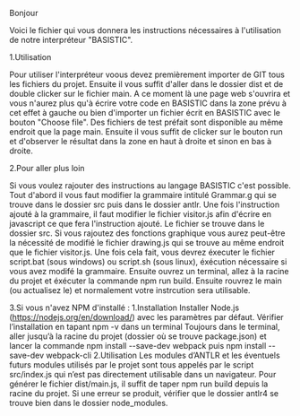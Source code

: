 Bonjour

Voici le fichier qui vous donnera les instructions nécessaires à l'utilisation
de notre interpréteur "BASISTIC".

1.Utilisation

Pour utiliser l'interpréteur voous devez premièrement importer de GIT tous les fichiers du projet.
Ensuite il vous suffit d'aller dans le dossier dist et de double clicker sur le fichier main.
A ce moment là une page web s'ouvrira et vous n'aurez plus qu'à écrire votre code en BASISTIC dans
la zone prévu à cet effet à gauche ou bien d'importer un fichier écrit en BASISTIC avec le bouton "Choose file".
Des fichiers de test préfait sont disponible au même endroit que la page main. 
Ensuite il vous suffit de clicker sur le  bouton run et d'observer le résultat dans la zone en haut à droite et
sinon en bas à droite.

2.Pour aller plus loin

Si vous voulez rajouter des instructions au langage BASISTIC c'est possible.
Tout d'abord il vous faut modifier la grammaire intitulé Grammar.g qui se trouve dans le dossier src
puis dans le dossier antlr. Une fois l'instruction ajouté à la grammaire, il faut modifier le fichier visitor.js
afin d'écrire en javascript ce que fera l'instruction ajouté. Le fichier se trouve dans le dossier src. Si vous rajoutez
des fonctions graphique vous aurez peut-être la nécessité de modifié le fichier drawing.js qui se trouve au même endroit que
le fichier visitor.js. Une fois cela fait, vous devrez éxecuter le fichier script.bat (sous windows) ou script.sh (sous linux),
éxécution nécessaire si vous avez modifé la grammaire. Ensuite ouvrez un terminal, allez à la racine du projet et éxécuter
la commande npm run build. Ensuite rouvrez le main (ou actualisez le) et normalement votre instrcution sera utilisable.

3.Si vous n'avez NPM d'installé :
    1.Installation
        Installer Node.js (https://nodejs.org/en/download/) avec les paramètres par défaut.
        Vérifier l’installation en tapant npm -v dans un terminal
        Toujours dans le terminal, aller jusqu’à la racine du projet (dossier où se trouve package.json) et lancer la commande npm install --save-dev webpack puis 
        npm install --save-dev webpack-cli
    2.Utilisation
        Les modules d’ANTLR et les éventuels futurs modules utilisés par le projet sont tous appelés par le script src/index.js qui n’est pas directement utilisable dans un navigateur. Pour générer le fichier dist/main.js, il suffit de taper npm run build depuis la racine du projet.
        Si une erreur se produit, vérifier que le dossier antlr4 se trouve bien dans le dossier node_modules.